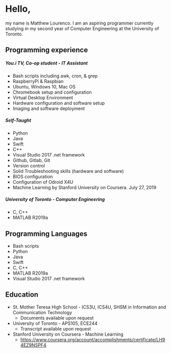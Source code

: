 # Hello,
my name is Matthew Lourenco.
I am an aspiring programmer currently studying in my second year of Computer Engineering at the University of Toronto.

## Programming experience

##### You.i TV, Co-op student - IT Assistant
* Bash scripts including awk, cron, & grep
* RaspberryPi & Raspbian
* Ubuntu, Windows 10, Mac OS
* Chromebook setup and configuration
* Virtual Desktop Environment
* Hardware configuration and software setup
* Imaging and software deployment

##### Self-Taught
* Python
* Java
* Swift
* C++
* Visual Studio 2017 .net framework
* Github, Gitlab, Git
* Version control
* Solid Troubleshooting skills (hardware and software)
* BIOS configuration
* Configuration of Odroid X4U
* Machine Learning by Stanford University on Coursera. July 27, 2019

##### University of Toronto - Computer Engineering
* C, C++
* MATLAB R2019a

## Programming Languages
* Bash scripts
* Python
* Java
* Swift
* C, C++
* MATLAB R2019a
* Visual Studio 2017 .net framework

## Education
* St. Mother Teresa High School - ICS3U, ICS4U, SHSM in Information and Communication Technology
  - Documents available upon request
* University of Toronto - APS105, ECE244
  - Transcript available upon request
* Stanford University on Coursera - Machine Learning
  - https://www.coursera.org/account/accomplishments/certificate/LH94EZ9NSPF4
